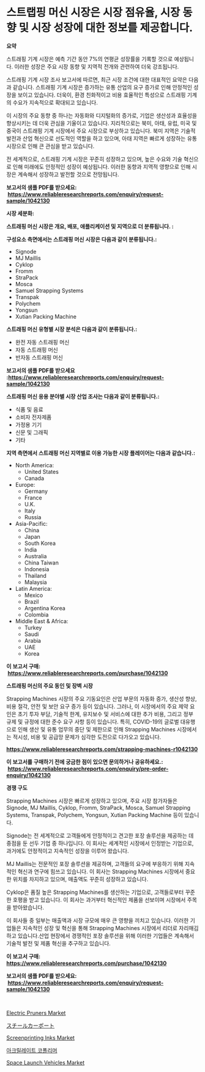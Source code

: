 <p><h1>스트랩핑 머신 시장은 시장 점유율, 시장 동향 및 시장 성장에 대한 정보를 제공합니다.</h1></p><p><strong>요약</strong></p>
<p><p>스트래핑 기계 시장은 예측 기간 동안 7%의 연평균 성장률을 기록할 것으로 예상됩니다. 이러한 성장은 주요 시장 동향 및 지역적 전개와 관련하여 더욱 강조됩니다.</p><p>스트래핑 기계 시장 조사 보고서에 따르면, 최근 시장 조건에 대한 대표적인 요약은 다음과 같습니다. 스트래핑 기계 시장은 증가하는 유통 산업의 요구 증가로 인해 안정적인 성장을 보이고 있습니다. 더욱이, 환경 친화적이고 비용 효율적인 특성으로 스트래핑 기계의 수요가 지속적으로 확대되고 있습니다.</p><p>이 시장의 주요 동향 중 하나는 자동화와 디지털화의 증가로, 기업은 생산성과 효율성을 향상시키는 데 더욱 관심을 기울이고 있습니다. 지리적으로는 북미, 아태, 유럽, 미국 및 중국이 스트래핑 기계 시장에서 주요 시장으로 부상하고 있습니다. 북미 지역은 기술적 발전과 산업 혁신으로 선도적인 역할을 하고 있으며, 아태 지역은 빠르게 성장하는 유통 시장으로 인해 큰 관심을 받고 있습니다.</p><p>전 세계적으로, 스트래핑 기계 시장은 꾸준히 성장하고 있으며, 높은 수요와 기술 혁신으로 인해 미래에도 안정적인 성장이 예상됩니다. 이러한 동향과 지역적 영향으로 인해 시장은 계속해서 성장하고 발전할 것으로 전망됩니다.</p></p>
<p><strong>보고서의 샘플 PDF를 받으세요: &nbsp;<a href="https://www.reliableresearchreports.com/enquiry/request-sample/1042130">https://www.reliableresearchreports.com/enquiry/request-sample/1042130</a></strong></p>
<p><strong>시장 세분화:</strong></p>
<p><strong> 스트래핑 머신 시장은 개요, 배포, 애플리케이션 및 지역으로 더 분류됩니다. :</strong></p>
<p><strong>구성요소 측면에서는 스트래핑 머신 시장은 다음과 같이 분류됩니다.:</strong></p>
<p><ul><li>Signode</li><li>MJ Maillis</li><li>Cyklop</li><li>Fromm</li><li>StraPack</li><li>Mosca</li><li>Samuel Strapping Systems</li><li>Transpak</li><li>Polychem</li><li>Yongsun</li><li>Xutian Packing Machine</li></ul></p>
<p><strong> 스트래핑 머신 유형별 시장 분석은 다음과 같이 분류됩니다.:</strong></p>
<p><ul><li>완전 자동 스트래핑 머신</li><li>자동 스트래핑 머신</li><li>반자동 스트래핑 머신</li></ul></p>
<p><strong>보고서의 샘플 PDF를 받으세요 :<a href="https://www.reliableresearchreports.com/enquiry/request-sample/1042130">https://www.reliableresearchreports.com/enquiry/request-sample/1042130</a></strong></p>
<p><strong> 스트래핑 머신 응용 분야별 시장 산업 조사는 다음과 같이 분류됩니다.:</strong></p>
<p><ul><li>식품 및 음료</li><li>소비자 전자제품</li><li>가정용 기기</li><li>신문 및 그래픽</li><li>기타</li></ul></p>
<p><strong>지역 측면에서 스트래핑 머신 지역별로 이용 가능한 시장 플레이어는 다음과 같습니다.:</strong></p>
<p><ul>
    <li>
        North America:
        <ul>
            <li>United States</li>
            <li>Canada</li>
        </ul>
    </li>
    <li>
        Europe:
        <ul>
            <li>Germany</li>
            <li>France</li>
            <li>U.K.</li>
            <li>Italy</li>
            <li>Russia</li>
        </ul>
    </li>
    <li>
        Asia-Pacific:
        <ul>
            <li>China</li>
            <li>Japan</li>
            <li>South Korea</li>
            <li>India</li>
            <li>Australia</li>
            <li>China Taiwan</li>
            <li>Indonesia</li>
            <li>Thailand</li>
            <li>Malaysia</li>
        </ul>
    </li>
    <li>
        Latin America:
        <ul>
            <li>Mexico</li>
            <li>Brazil</li>
            <li>Argentina Korea</li>
            <li>Colombia</li>
        </ul>
    </li>
    <li>
        Middle East & Africa:
        <ul>
            <li>Turkey</li>
            <li>Saudi</li>
            <li>Arabia</li>
            <li>UAE</li>
            <li>Korea</li>
        </ul>
    </li>
    </ul></p>
<p><strong>이 보고서 구매: &nbsp;<a href="https://www.reliableresearchreports.com/purchase/1042130">https://www.reliableresearchreports.com/purchase/1042130</a></strong></p>
<p><strong>스트래핑 머신의 주요 동인 및 장벽 시장</strong></p>
<p><p>Strapping Machines 시장의 주요 기동요인은 산업 부문의 자동화 증가, 생산성 향상, 비용 절각, 안전 및 보안 요구 증가 등이 있습니다. 그러나, 이 시장에서의 주요 제약 요인은 초기 투자 부담, 기술적 한계, 유지보수 및 서비스에 대한 추가 비용, 그리고 정부 규제 및 규정에 대한 준수 요구 사항 등이 있습니다. 특히, COVID-19의 글로벌 대유행으로 인해 생산 및 유통 업무의 중단 및 제한으로 인해 Strapping Machines 시장에서는 적시성, 비용 및 공급망 문제가 심각한 도전으로 다가오고 있습니다.</p></p>
<p><strong><a href="https://www.reliableresearchreports.com/strapping-machines-r1042130">https://www.reliableresearchreports.com/strapping-machines-r1042130</a></strong></p>
<p><strong>이 보고서를 구매하기 전에 궁금한 점이 있으면 문의하거나 공유하세요.: &nbsp;<a href="https://www.reliableresearchreports.com/enquiry/pre-order-enquiry/1042130">https://www.reliableresearchreports.com/enquiry/pre-order-enquiry/1042130</a></strong></p>
<p><strong>경쟁 구도</strong></p>
<p><p>Strapping Machines 시장은 빠르게 성장하고 있으며, 주요 시장 참가자들은 Signode, MJ Maillis, Cyklop, Fromm, StraPack, Mosca, Samuel Strapping Systems, Transpak, Polychem, Yongsun, Xutian Packing Machine 등이 있습니다. </p><p>Signode는 전 세계적으로 고객들에게 안정적이고 견고한 포장 솔루션을 제공하는 데 중점을 둔 선두 기업 중 하나입니다. 이 회사는 세계적인 시장에서 인정받는 기업으로, 과거에도 안정적이고 지속적인 성장을 이루어 왔습니다. </p><p>MJ Maillis는 전문적인 포장 솔루션을 제공하며, 고객들의 요구에 부응하기 위해 지속적인 혁신과 연구에 힘쓰고 있습니다. 이 회사는 Strapping Machines 시장에서 중요한 위치를 차지하고 있으며, 매출액도 꾸준히 성장하고 있습니다.</p><p>Cyklop은 품질 높은 Strapping Machines를 생산하는 기업으로, 고객들로부터 꾸준한 호평을 받고 있습니다. 이 회사는 과거부터 혁신적인 제품을 선보이며 시장에서 주목을 받아왔습니다.</p><p>이 회사들 중 일부는 매출액과 시장 규모에 매우 큰 영향을 끼치고 있습니다. 이러한 기업들은 지속적인 성장 및 혁신을 통해 Strapping Machines 시장에서 리더로 자리매김하고 있습니다.산업 현장에서 경쟁적인 포장 솔루션을 위해 이러한 기업들은 계속해서 기술적 발전 및 제품 혁신을 추구하고 있습니다.</p></p>
<p><strong>이 보고서 구매: &nbsp; <a href="https://www.reliableresearchreports.com/purchase/1042130">https://www.reliableresearchreports.com/purchase/1042130</a></strong></p>
<p><strong>보고서의 샘플 PDF를 받으세요: &nbsp;<a href="https://www.reliableresearchreports.com/enquiry/request-sample/1042130">https://www.reliableresearchreports.com/enquiry/request-sample/1042130</a></strong><strong></strong></p>
<p>&nbsp;</p>
<p><p><a href="https://www.linkedin.com/pulse/electric-pruners-market-comprehensive-report-its-share-amp-growth-zvn2e?trackingId=hgiiyYSnWcFj5QVO5%2BfCPA%3D%3D">Electric Pruners Market</a></p><p><a href="https://github.com/qwpelcjko9242629/Market-Research-Report-List-1/blob/main/754617531536.md">スチールカーポート</a></p><p><a href="https://issuu.com/reportprime-2/docs/screenprinting-inks-market-size-2030.pptx">Screenprinting Inks Market</a></p><p><a href="https://medium.com/@dandier2003/%EC%95%84%ED%81%AC%EB%A6%B4%EB%A0%88%EC%9D%B4%ED%8A%B8-%EC%BD%94%ED%8F%B4%EB%A6%AC%EB%A8%B8-%EC%8B%9C%EC%9E%A5-2031%EB%85%84%EA%B9%8C%EC%A7%80%EC%9D%98-%EB%8F%99%ED%96%A5-%EC%98%88%EC%B8%A1-%EB%B0%8F-%EA%B2%BD%EC%9F%81-%EB%B6%84%EC%84%9D-865b19acc946">아크릴레이트 코폴리머</a></p><p><a href="https://github.com/eeaveuhhh/Market-Research-Report-List-2/blob/main/space-launch-vehicles-market.md">Space Launch Vehicles Market</a></p></p>